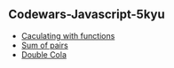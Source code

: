 ## Codewars-Javascript-5kyu
- [Caculating with functions](https://github.com/ceshang/Codewars-javascript/blob/master/5/calculating_with_functions.js)
- [Sum of pairs](https://github.com/ceshang/Codewars-javascript/blob/master/5/sum_of_pairs.js)
- [Double Cola](https://github.com/ceshang/Codewars-javascript/blob/master/5/double_cola.js)
